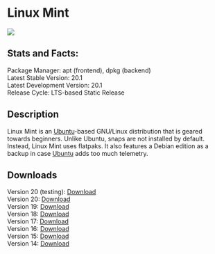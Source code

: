 # Linux Mint

![](icons/main.png)

## Stats and Facts:
Package Manager: apt (frontend), dpkg (backend)<br>
Latest Stable Version: 20.1<br>
Latest Development Version: 20.1<br>
Release Cycle: LTS-based Static Release

## Description
Linux Mint is an [Ubuntu](ubuntu.md)-based GNU/Linux distribution that is geared towards beginners. Unlike Ubuntu, snaps are not installed by default. Instead, Linux Mint uses flatpaks. It also features a Debian edition as a backup in case [Ubuntu](ubuntu.md) adds too much telemetry.

## Downloads

Version 20 (testing): [Download](http://mirrors.seas.harvard.edu/linuxmint/testing/linuxmint-20.1-cinnamon-64bit-beta.iso)<br>
Version 20: [Download](http://mirrors.seas.harvard.edu/linuxmint/stable/20/linuxmint-20-cinnamon-64bit.iso)<br>
Version 19: [Download](http://mirrors.seas.harvard.edu/linuxmint/stable/19.3/linuxmint-19.3-cinnamon-64bit.iso)<br>
Version 18: [Download](http://mirrors.seas.harvard.edu/linuxmint/stable/18.3/linuxmint-18.3-cinnamon-64bit.iso)<br>
Version 17: [Download](http://mirrors.seas.harvard.edu/linuxmint/stable/17.3/linuxmint-17.3-cinnamon-nocodecs-64bit.iso)<br>
Version 16: [Download](http://mirrors.seas.harvard.edu/linuxmint/stable/16/linuxmint-16-cinnamon-dvd-nocodecs-64bit.iso)<br>
Version 15: [Download](http://mirrors.seas.harvard.edu/linuxmint/stable/15/linuxmint-15-cinnamon-dvd-nocodecs-64bit.iso)<br>
Version 14: [Download](http://mirrors.seas.harvard.edu/linuxmint/stable/14/linuxmint-14-cinnamon-dvd-nocodecs-64bit.iso)
